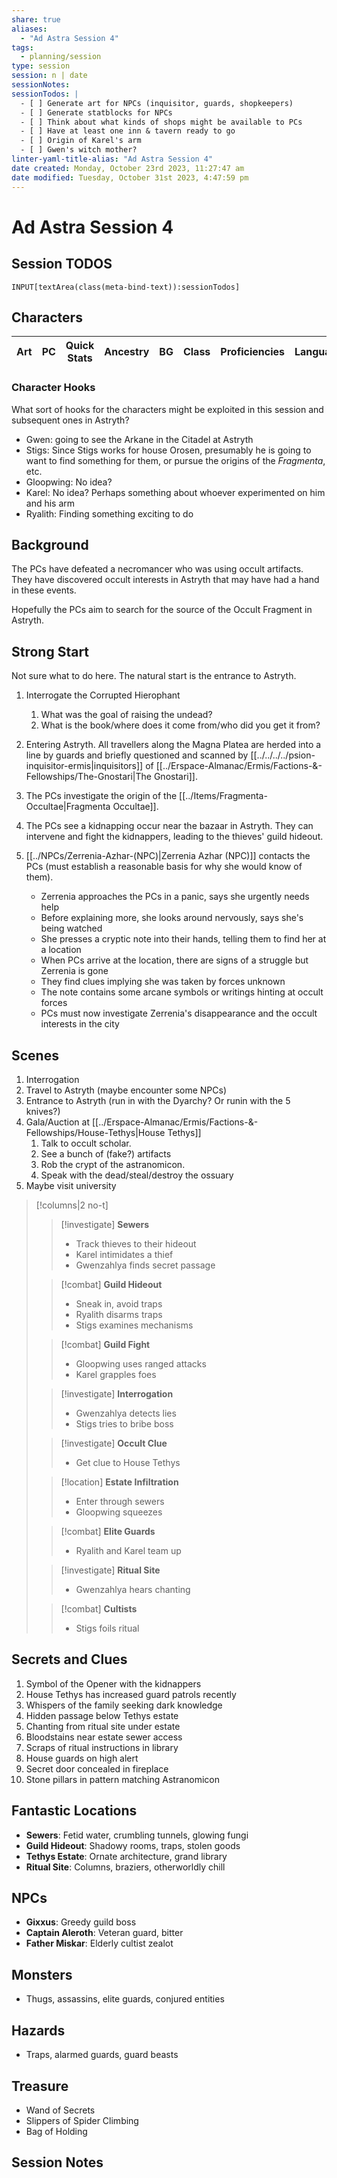 ```yaml
---
share: true
aliases:
  - "Ad Astra Session 4"
tags:
  - planning/session
type: session
session: n | date
sessionNotes: 
sessionTodos: |
  - [ ] Generate art for NPCs (inquisitor, guards, shopkeepers)
  - [ ] Generate statblocks for NPCs
  - [ ] Think about what kinds of shops might be available to PCs
  - [ ] Have at least one inn & tavern ready to go
  - [ ] Origin of Karel's arm 
  - [ ] Gwen's witch mother? 
linter-yaml-title-alias: "Ad Astra Session 4"
date created: Monday, October 23rd 2023, 11:27:47 am
date modified: Tuesday, October 31st 2023, 4:47:59 pm
---
```


# Ad Astra Session 4

## Session TODOS

```meta-bind
INPUT[textArea(class(meta-bind-text)):sessionTodos]
```

## Characters

| Art | PC | Quick Stats | Ancestry | BG | Class | Proficiencies | Languages |
| --- | -- | ----------- | -------- | -- | ----- | ------------- | --------- |


### Character Hooks

What sort of hooks for the characters might be exploited in this session and subsequent ones in Astryth?

- Gwen: going to see the Arkane in the Citadel at Astryth 
- Stigs: Since Stigs works for house Orosen, presumably he is going to want to find something for them, or pursue the origins of the *Fragmenta*, etc. 
- Gloopwing: No idea?
- Karel: No idea? Perhaps something about whoever experimented on him and his arm 
- Ryalith: Finding something exciting to do

## Background

The PCs have defeated a necromancer who was using occult artifacts. They have discovered occult interests in Astryth that may have had a hand in these events.

Hopefully the PCs aim to search for the source of the Occult Fragment in Astryth. 

## Strong Start

Not sure what to do here. The natural start is the entrance to Astryth. 

1. Interrogate the Corrupted Hierophant 
	1. What was the goal of raising the undead?
	2. What is the book/where does it come from/who did you get it from? 

2. Entering Astryth. All travellers along the Magna Platea are herded into a line by guards and briefly questioned and scanned by [[../../../../psion-inquisitor-ermis|inquisitors]] of [[../Erspace-Almanac/Ermis/Factions-&-Fellowships/The-Gnostari|The Gnostari]]. 
3. The PCs investigate the origin of the [[../Items/Fragmenta-Occultae|Fragmenta Occultae]].
4. The PCs see a kidnapping occur near the bazaar in Astryth. They can intervene and fight the kidnappers, leading to the thieves' guild hideout.
5. [[../NPCs/Zerrenia-Azhar-(NPC)|Zerrenia Azhar (NPC)]] contacts the PCs (must establish a reasonable basis for why she would know of them). 
    - Zerrenia approaches the PCs in a panic, says she urgently needs help
    - Before explaining more, she looks around nervously, says she's being watched
    - She presses a cryptic note into their hands, telling them to find her at a location
    - When PCs arrive at the location, there are signs of a struggle but Zerrenia is gone
    - They find clues implying she was taken by forces unknown
    - The note contains some arcane symbols or writings hinting at occult forces
    - PCs must now investigate Zerrenia's disappearance and the occult interests in the city

## Scenes

1. Interrogation 
2. Travel to Astryth (maybe encounter some NPCs)
3. Entrance to Astryth (run in with the Dyarchy? Or runin with the 5 knives?)
4. Gala/Auction at [[../Erspace-Almanac/Ermis/Factions-&-Fellowships/House-Tethys|House Tethys]]  
	1. Talk to occult scholar. 
	2. See a bunch of (fake?) artifacts 
	3. Rob the crypt of the astranomicon. 
	4. Speak with the dead/steal/destroy the ossuary 
5. Maybe visit university 


>[!columns|2 no-t]
>>
>> [!investigate] **Sewers**
>> - Track thieves to their hideout
>> - Karel intimidates a thief 
>> - Gwenzahlya finds secret passage
>
>> [!combat] **Guild Hideout**
>> - Sneak in, avoid traps  
>> - Ryalith disarms traps
>> - Stigs examines mechanisms
>
>> [!combat] **Guild Fight**
>> - Gloopwing uses ranged attacks
>> - Karel grapples foes
>
>> [!investigate] **Interrogation**  
>> - Gwenzahlya detects lies
>> - Stigs tries to bribe boss
>
>> [!investigate] **Occult Clue**
>> - Get clue to House Tethys
>
>> [!location] **Estate Infiltration**
>> - Enter through sewers
>> - Gloopwing squeezes  
>
>> [!combat] **Elite Guards**
>> - Ryalith and Karel team up
>
>> [!investigate] **Ritual Site**
>> - Gwenzahlya hears chanting
>
>> [!combat] **Cultists** 
>> - Stigs foils ritual

## Secrets and Clues

1. Symbol of the Opener with the kidnappers
2. House Tethys has increased guard patrols recently
3. Whispers of the family seeking dark knowledge  
4. Hidden passage below Tethys estate
5. Chanting from ritual site under estate
6. Bloodstains near estate sewer access
7. Scraps of ritual instructions in library
8. House guards on high alert
9. Secret door concealed in fireplace
10. Stone pillars in pattern matching Astranomicon

## Fantastic Locations

- **Sewers**: Fetid water, crumbling tunnels, glowing fungi
- **Guild Hideout**: Shadowy rooms, traps, stolen goods
- **Tethys Estate**: Ornate architecture, grand library 
- **Ritual Site**: Columns, braziers, otherworldly chill

## NPCs

- **Gixxus**: Greedy guild boss
- **Captain Aleroth**: Veteran guard, bitter  
- **Father Miskar**: Elderly cultist zealot 

## Monsters

- Thugs, assassins, elite guards, conjured entities

## Hazards

- Traps, alarmed guards, guard beasts

## Treasure

- Wand of Secrets
- Slippers of Spider Climbing
- Bag of Holding

## Session Notes


